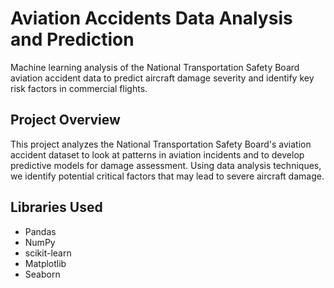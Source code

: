 # Aviation Accidents Data Analysis and Prediction
Machine learning analysis of the National Transportation Safety Board aviation accident data to predict aircraft damage severity and identify key risk factors in commercial flights.

## Project Overview
This project analyzes the National Transportation Safety Board's aviation accident dataset to look at patterns in aviation incidents and to develop predictive models for damage assessment. 
Using data analysis techniques, we identify potential critical factors that may lead to severe aircraft damage.

## Libraries Used
- Pandas
- NumPy
- scikit-learn
- Matplotlib
- Seaborn
